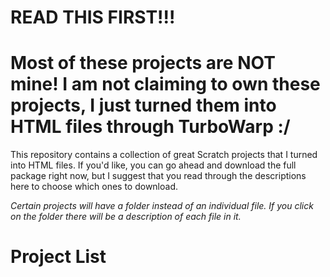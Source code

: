 # READ THIS FIRST!!!
# Most of these projects are NOT mine! I am not claiming to own these projects, I just turned them into HTML files through TurboWarp :/
</p>This repository contains a collection of great Scratch projects that I turned into HTML files. If you'd like, you can go ahead and download the full package right now, but I suggest that you read through the descriptions here to choose which ones to download.</p>
<p><i>Certain projects will have a folder instead of an individual file. If you click on the folder there will be a description of each file in it.</i></p>
<h1>Project List</h1>
